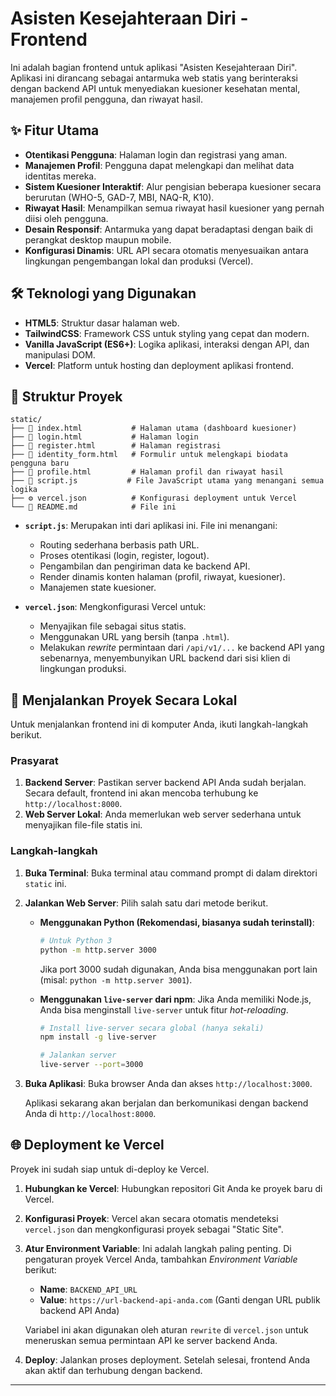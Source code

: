 # Asisten Kesejahteraan Diri - Frontend

Ini adalah bagian frontend untuk aplikasi "Asisten Kesejahteraan Diri". Aplikasi ini dirancang sebagai antarmuka web statis yang berinteraksi dengan backend API untuk menyediakan kuesioner kesehatan mental, manajemen profil pengguna, dan riwayat hasil.

## ✨ Fitur Utama

- **Otentikasi Pengguna**: Halaman login dan registrasi yang aman.
- **Manajemen Profil**: Pengguna dapat melengkapi dan melihat data identitas mereka.
- **Sistem Kuesioner Interaktif**: Alur pengisian beberapa kuesioner secara berurutan (WHO-5, GAD-7, MBI, NAQ-R, K10).
- **Riwayat Hasil**: Menampilkan semua riwayat hasil kuesioner yang pernah diisi oleh pengguna.
- **Desain Responsif**: Antarmuka yang dapat beradaptasi dengan baik di perangkat desktop maupun mobile.
- **Konfigurasi Dinamis**: URL API secara otomatis menyesuaikan antara lingkungan pengembangan lokal dan produksi (Vercel).

## 🛠️ Teknologi yang Digunakan

- **HTML5**: Struktur dasar halaman web.
- **TailwindCSS**: Framework CSS untuk styling yang cepat dan modern.
- **Vanilla JavaScript (ES6+)**: Logika aplikasi, interaksi dengan API, dan manipulasi DOM.
- **Vercel**: Platform untuk hosting dan deployment aplikasi frontend.

## 📂 Struktur Proyek

```
static/
├── 📄 index.html           # Halaman utama (dashboard kuesioner)
├── 📄 login.html           # Halaman login
├── 📄 register.html        # Halaman registrasi
├── 📄 identity_form.html   # Formulir untuk melengkapi biodata pengguna baru
├── 📄 profile.html         # Halaman profil dan riwayat hasil
├── 📜 script.js           # File JavaScript utama yang menangani semua logika
├── ⚙️ vercel.json          # Konfigurasi deployment untuk Vercel
└── 📖 README.md            # File ini
```

- **`script.js`**: Merupakan inti dari aplikasi ini. File ini menangani:
  - Routing sederhana berbasis path URL.
  - Proses otentikasi (login, register, logout).
  - Pengambilan dan pengiriman data ke backend API.
  - Render dinamis konten halaman (profil, riwayat, kuesioner).
  - Manajemen state kuesioner.

- **`vercel.json`**: Mengkonfigurasi Vercel untuk:
  - Menyajikan file sebagai situs statis.
  - Menggunakan URL yang bersih (tanpa `.html`).
  - Melakukan *rewrite* permintaan dari `/api/v1/...` ke backend API yang sebenarnya, menyembunyikan URL backend dari sisi klien di lingkungan produksi.

## 🚀 Menjalankan Proyek Secara Lokal

Untuk menjalankan frontend ini di komputer Anda, ikuti langkah-langkah berikut.

### Prasyarat

1.  **Backend Server**: Pastikan server backend API Anda sudah berjalan. Secara default, frontend ini akan mencoba terhubung ke `http://localhost:8000`.
2.  **Web Server Lokal**: Anda memerlukan web server sederhana untuk menyajikan file-file statis ini.

### Langkah-langkah

1.  **Buka Terminal**: Buka terminal atau command prompt di dalam direktori `static` ini.

2.  **Jalankan Web Server**: Pilih salah satu dari metode berikut.

    - **Menggunakan Python (Rekomendasi, biasanya sudah terinstall)**:
      ```bash
      # Untuk Python 3
      python -m http.server 3000
      ```
      Jika port 3000 sudah digunakan, Anda bisa menggunakan port lain (misal: `python -m http.server 3001`).

    - **Menggunakan `live-server` dari npm**:
      Jika Anda memiliki Node.js, Anda bisa menginstall `live-server` untuk fitur *hot-reloading*.
      ```bash
      # Install live-server secara global (hanya sekali)
      npm install -g live-server

      # Jalankan server
      live-server --port=3000
      ```

3.  **Buka Aplikasi**: Buka browser Anda dan akses `http://localhost:3000`.

    Aplikasi sekarang akan berjalan dan berkomunikasi dengan backend Anda di `http://localhost:8000`.

## 🌐 Deployment ke Vercel

Proyek ini sudah siap untuk di-deploy ke Vercel.

1.  **Hubungkan ke Vercel**: Hubungkan repositori Git Anda ke proyek baru di Vercel.

2.  **Konfigurasi Proyek**: Vercel akan secara otomatis mendeteksi `vercel.json` dan mengkonfigurasi proyek sebagai "Static Site".

3.  **Atur Environment Variable**: Ini adalah langkah paling penting. Di pengaturan proyek Vercel Anda, tambahkan *Environment Variable* berikut:
    - **Name**: `BACKEND_API_URL`
    - **Value**: `https://url-backend-api-anda.com` (Ganti dengan URL publik backend API Anda)

    Variabel ini akan digunakan oleh aturan `rewrite` di `vercel.json` untuk meneruskan semua permintaan API ke server backend Anda.

4.  **Deploy**: Jalankan proses deployment. Setelah selesai, frontend Anda akan aktif dan terhubung dengan backend.

---